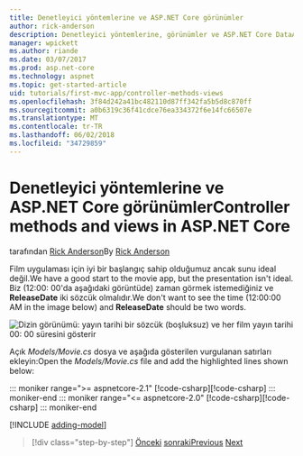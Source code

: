```yaml
---
title: Denetleyici yöntemlerine ve ASP.NET Core görünümler
author: rick-anderson
description: Denetleyici yöntemlerine, görünümler ve ASP.NET Core DataAnnotations ile çalışmayı öğrenin.
manager: wpickett
ms.author: riande
ms.date: 03/07/2017
ms.prod: asp.net-core
ms.technology: aspnet
ms.topic: get-started-article
uid: tutorials/first-mvc-app/controller-methods-views
ms.openlocfilehash: 3f84d242a41bc482110d87ff342fa5b5d8c870ff
ms.sourcegitcommit: a0b6319c36f41cdce76ea334372f6e14fc66507e
ms.translationtype: MT
ms.contentlocale: tr-TR
ms.lasthandoff: 06/02/2018
ms.locfileid: "34729859"
---
```

# <a name="controller-methods-and-views-in-aspnet-core"></a><span data-ttu-id="a10f5-103">Denetleyici yöntemlerine ve ASP.NET Core görünümler</span><span class="sxs-lookup"><span data-stu-id="a10f5-103">Controller methods and views in ASP.NET Core</span></span>

<span data-ttu-id="a10f5-104">tarafından [Rick Anderson](https://twitter.com/RickAndMSFT)</span><span class="sxs-lookup"><span data-stu-id="a10f5-104">By [Rick Anderson](https://twitter.com/RickAndMSFT)</span></span>

<span data-ttu-id="a10f5-105">Film uygulaması için iyi bir başlangıç sahip olduğumuz ancak sunu ideal değil.</span><span class="sxs-lookup"><span data-stu-id="a10f5-105">We have a good start to the movie app, but the presentation isn't ideal.</span></span> <span data-ttu-id="a10f5-106">Biz (12:00: 00'da aşağıdaki görüntüde) zaman görmek istemediğiniz ve **ReleaseDate** iki sözcük olmalıdır.</span><span class="sxs-lookup"><span data-stu-id="a10f5-106">We don't want to see the time (12:00:00 AM in the image below) and **ReleaseDate** should be two words.</span></span>

![Dizin görünümü: yayın tarihi bir sözcük (boşluksuz) ve her film yayın tarihi 00: 00 süresini gösterir](working-with-sql/_static/m55.png)

<span data-ttu-id="a10f5-108">Açık *Models/Movie.cs* dosya ve aşağıda gösterilen vurgulanan satırları ekleyin:</span><span class="sxs-lookup"><span data-stu-id="a10f5-108">Open the *Models/Movie.cs* file and add the highlighted lines shown below:</span></span>

::: moniker range=">= aspnetcore-2.1"
<span data-ttu-id="a10f5-109">[!code-csharp[](start-mvc/sample/MvcMovie21/Models/MovieDateFixed.cs?name=snippet_1&highlight=2,3,12-13,17)]</span><span class="sxs-lookup"><span data-stu-id="a10f5-109">[!code-csharp[](start-mvc/sample/MvcMovie21/Models/MovieDateFixed.cs?name=snippet_1&highlight=2,3,12-13,17)]</span></span>
::: moniker-end
::: moniker range="<= aspnetcore-2.0"
<span data-ttu-id="a10f5-110">[!code-csharp[](start-mvc/sample/MvcMovie/Models/MovieDateWithExtraUsings.cs?name=snippet_1&highlight=13-14)]</span><span class="sxs-lookup"><span data-stu-id="a10f5-110">[!code-csharp[](start-mvc/sample/MvcMovie/Models/MovieDateWithExtraUsings.cs?name=snippet_1&highlight=13-14)]</span></span>
::: moniker-end

[!INCLUDE [adding-model](~/includes/mvc-intro/controller-methods-views.md)]

> [!div class="step-by-step"]
> <span data-ttu-id="a10f5-111">[Önceki](working-with-sql.md)
> [sonraki](search.md)</span><span class="sxs-lookup"><span data-stu-id="a10f5-111">[Previous](working-with-sql.md)
[Next](search.md)</span></span>  
